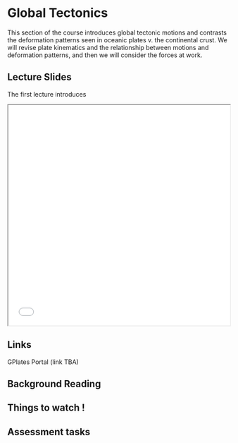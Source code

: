# Global Tectonics

This section of the course introduces global tectonic motions and contrasts the deformation patterns seen 
in oceanic plates v. the continental crust. We will revise plate kinematics and the relationship between
motions and deformation patterns, and then we will consider the forces at work.

## Lecture Slides 

The first lecture introduces  

<iframe src="../slideshows/Module-i-GlobalTectonics-1.reveal.html" title="Slideshow" width=100%, height=500, allowfullscreen></iframe>







## Links

GPlates Portal (link TBA)

## Background Reading


## Things to watch !

## Assessment tasks


